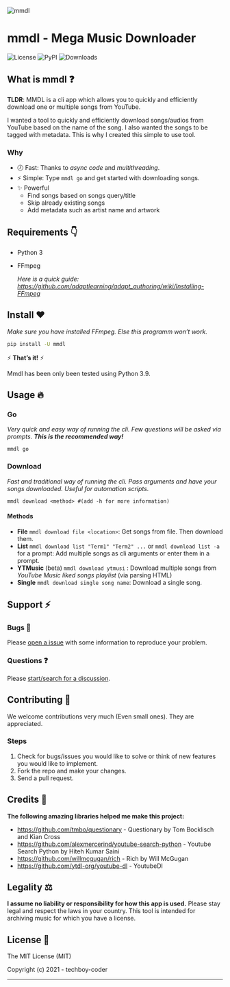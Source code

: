 ![mmdl](mmdl_image.png)

# mmdl - Mega Music Downloader

![License](https://img.shields.io/pypi/l/mmdl?style=for-the-badge) ![PyPI](https://img.shields.io/pypi/v/mmdl?style=for-the-badge) ![Downloads](https://img.shields.io/pypi/dw/mmdl?style=for-the-badge)

## What is mmdl ❓

**TLDR**: MMDL is a cli app which allows you to quickly and efficiently download one or multiple songs from YouTube.

I wanted a tool to quickly and efficiently download songs/audios from YouTube based on the name of the song. I also wanted the songs to be tagged with metadata. This is why I created this simple to use tool.

### Why

- 🕖 Fast: Thanks to *async code* and *multithreading*.
- ⚡ Simple: Type `mmdl go`  and get started with downloading songs.
- ✨ Powerful
  - Find songs based on songs query/title
  - Skip already existing songs
  - Add metadata such as artist name and artwork

## Requirements 👇

- Python 3

- FFmpeg

  *Here is a quick guide: https://github.com/adaptlearning/adapt_authoring/wiki/Installing-FFmpeg*

## Install ❤️

*Make sure you have installed FFmpeg. Else this programm won’t work.*

```bash
pip install -U mmdl
```

⚡ **That’s it!** ⚡

Mmdl has been only been tested using Python 3.9. 
## Usage 🔥

### Go

*Very quick and easy way of running the cli. Few questions will be asked via prompts. **This is the recommended way!***

```shell
mmdl go
```

### Download

*Fast and traditional way of running the cli. Pass arguments and have your songs downloaded. Useful for automation scripts.*

```shell
mmdl download <method> #(add -h for more information)
```

#### Methods

- **File** `mmdl download file <location>`: Get songs from file. Then download them.
- **List** `mmdl download list "Term1" "Term2" ...` or `mmdl download list -a` for a prompt: Add multiple songs as cli arguments or enter them in a prompt.
- **YTMusic** (beta) `mmdl download ytmusi` : Download multiple songs from *YouTube Music liked songs playlist* (via parsing HTML)
- **Single** `mmdl download single song name`: Download a single song.

## Support ⚡

### Bugs 🐛

Please [open a issue](https://github.com/techboy-coder/mmdl/issues/new) with some information to reproduce your problem.

### Questions ❓

Please [start/search for a discussion](https://github.com/techboy-coder/mmdl/discussions/new). 

## Contributing 🤜

We welcome contributions very much (Even small ones). They are appreciated. 

### Steps

1. Check for bugs/issues you would like to solve or think of new features you would like to implement.
2. Fork the repo and make your changes.
3. Send a pull request.

## Credits 🥂

**The following amazing libraries helped me make this project:**

- https://github.com/tmbo/questionary - Questionary by Tom Bocklisch and Kian Cross
- https://github.com/alexmercerind/youtube-search-python - Youtube Search Python by Hiteh Kumar Saini
- https://github.com/willmcgugan/rich - Rich by Will McGugan
- https://github.com/ytdl-org/youtube-dl - YoutubeDl

## Legality ⚖️

**I assume no liability or responsibility for how this app is used.** Please stay legal and respect the laws in your country. This tool is intended for archiving music for which you have a license. 

## License 📜

The MIT License (MIT)

Copyright (c) 2021 - techboy-coder

------

